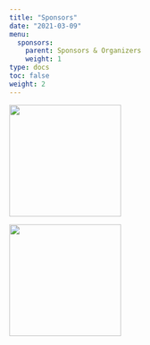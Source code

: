 ```yaml
---
title: "Sponsors"
date: "2021-03-09"
menu:
  sponsors:
    parent: Sponsors & Organizers
    weight: 1
type: docs
toc: false
weight: 2
---
```


<a href="https://scitechinstitute.org/about-us/" target="_blank" rel="noopener"><img src="https://scitechinstitute.org/wp-content/themes/aztc-scitech/img/logo.svg" width="200"/></a>

<a href="https://eller.arizona.edu/" target="_blank" rel="noopener"><img src="https://eller.arizona.edu/sites/default/files/Eller_Webheader.png" width="200"/></a>
